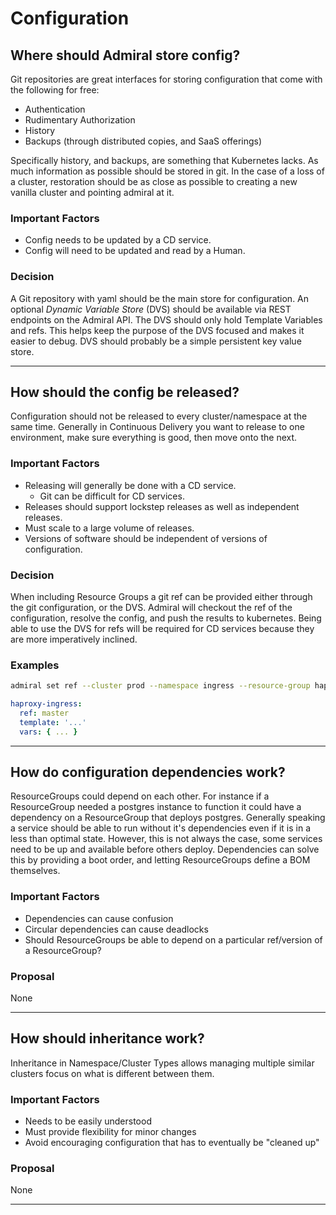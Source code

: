 # Configuration

## Where should Admiral store config?

Git repositories are great interfaces for storing configuration that come with
the following for free:

- Authentication
- Rudimentary Authorization
- History
- Backups (through distributed copies, and SaaS offerings)

Specifically history, and backups, are something that Kubernetes lacks. As much
information as possible should be stored in git. In the case of a loss of a
cluster, restoration should be as close as possible to creating a new vanilla
cluster and pointing admiral at it.

### Important Factors

- Config needs to be updated by a CD service.
- Config will need to be updated and read by a Human.

### Decision

A Git repository with yaml should be the main store for configuration. An
optional _Dynamic Variable Store_ (DVS) should be available via REST endpoints
on the Admiral API. The DVS should only hold Template Variables and refs. This
helps keep the purpose of the DVS focused and makes it easier to debug. DVS
should probably be a simple persistent key value store.

---

## How should the config be released?

Configuration should not be released to every cluster/namespace at the same
time. Generally in Continuous Delivery you want to release to one environment,
make sure everything is good, then move onto the next.

### Important Factors

- Releasing will generally be done with a CD service.
  - Git can be difficult for CD services.
- Releases should support lockstep releases as well as independent releases.
- Must scale to a large volume of releases.
- Versions of software should be independent of versions of configuration.

### Decision

When including Resource Groups a git ref can be provided either through the git
configuration, or the DVS. Admiral will checkout the ref of the configuration,
resolve the config, and push the results to kubernetes. Being able to use the
DVS for refs will be required for CD services because they are more imperatively
inclined.

### Examples

```bash
admiral set ref --cluster prod --namespace ingress --resource-group haproxy-ingress --ref release/prod
```

```yaml
haproxy-ingress:
  ref: master
  template: '...'
  vars: { ... }
```

---

## How do configuration dependencies work?

ResourceGroups could depend on each other. For instance if a ResourceGroup
needed a postgres instance to function it could have a dependency on a
ResourceGroup that deploys postgres. Generally speaking a service should be able
to run without it's dependencies even if it is in a less than optimal state.
However, this is not always the case, some services need to be up and available
before others deploy. Dependencies can solve this by providing a boot order, and
letting ResourceGroups define a BOM themselves.

### Important Factors

- Dependencies can cause confusion
- Circular dependencies can cause deadlocks
- Should ResourceGroups be able to depend on a particular ref/version of a
  ResourceGroup?

### Proposal

None

---

## How should inheritance work?

Inheritance in Namespace/Cluster Types allows managing multiple similar clusters
focus on what is different between them.

### Important Factors

- Needs to be easily understood
- Must provide flexibility for minor changes
- Avoid encouraging configuration that has to eventually be "cleaned up"

### Proposal

None

---
